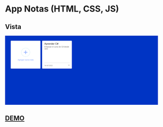 # App Notas (HTML, CSS, JS)


## Vista
<p aling="center">
    <img src="preview.png" alt="">
</p>


## [DEMO]()